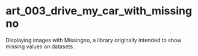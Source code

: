 # art_003_drive_my_car_with_missingno
Displaying images with Missingno, a library originally intended to show missing values on datasets.

